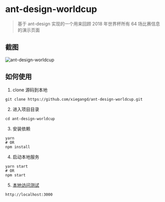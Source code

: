# ant-design-worldcup

> 基于 ant-design 实现的一个用来回顾 2018 年世界杯所有 64 场比赛信息的演示页面

## 截图
![ant-design-worldcup](http://www.xiegangd.com/image/ant-design-worldcup.png "ant-design-worldcup")

## 如何使用

1. clone 源码到本地
```shell
git clone https://github.com/xiegangd/ant-design-worldcup.git
```

2. 进入项目目录
```shell
cd ant-design-worldcup
```

3. 安装依赖
```shell
yarn
# OR
npm install
```

4. 启动本地服务
```shell
yarn start
# OR
npm start
```

5. [本地访问测试](http://localhost:3000)
```shell
http://localhost:3000
```
